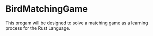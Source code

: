 # BirdMatchingGame
This progam will be designed to solve a matching game as a learning process for the Rust Language.
